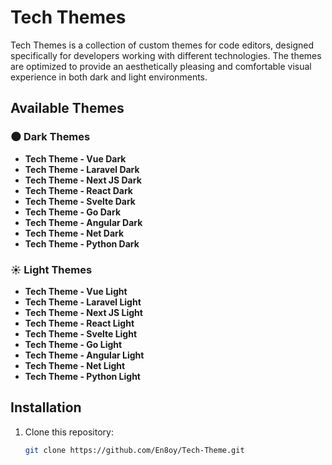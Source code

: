 # Tech Themes

Tech Themes is a collection of custom themes for code editors, designed specifically for developers working with different technologies. The themes are optimized to provide an aesthetically pleasing and comfortable visual experience in both dark and light environments.

## Available Themes

### 🌑 Dark Themes
- **Tech Theme - Vue Dark**
- **Tech Theme - Laravel Dark**
- **Tech Theme - Next JS Dark**
- **Tech Theme - React Dark**
- **Tech Theme - Svelte Dark**
- **Tech Theme - Go Dark**
- **Tech Theme - Angular Dark**
- **Tech Theme - Net Dark**
- **Tech Theme - Python Dark**

### ☀️ Light Themes
- **Tech Theme - Vue Light**
- **Tech Theme - Laravel Light**
- **Tech Theme - Next JS Light**
- **Tech Theme - React Light**
- **Tech Theme - Svelte Light**
- **Tech Theme - Go Light**
- **Tech Theme - Angular Light**
- **Tech Theme - Net Light**
- **Tech Theme - Python Light**

## Installation
1. Clone this repository:
   ```sh
   git clone https://github.com/En8oy/Tech-Theme.git
